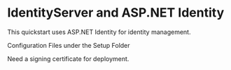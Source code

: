 # IdentityServer and ASP.NET Identity

This quickstart uses ASP.NET Identity for identity management.

Configuration Files under the Setup Folder

Need a signing certificate for deployment.

